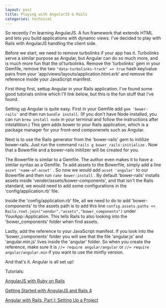 ```yaml
---
layout: post
title: Playing with AngularJS & Rails
categories: technical
---
```

So recently I'm learning AngularJS. A fun framework that extends HTML and lets you build applications with dynamic views. I've decided to play with Rails with AngularJS handling the client side.

Before we start, we need to remove turbolinks if your app has it. Turbolinks serve a similar purpose as Angular, but Angular can do so much more, and is much more fun that the ol'turbolinks. Remove the 'turbolinks' gem in your Gemfile, remove the two `"data-turbolinks-track" => true` hash key/value pairs from your 'app/views/layouts/application.html.erb' and remove the reference inside your JavaScript manifest.


First thing first, settup Angular in your Rails application. I've found some good tutorials online which I'll link below, but this is the fun stuff that I've found.

Setting up Angular is quite easy. First in your Gemfile add `gem 'bower-rails'`  and then run  `bundle install`. (If you don't have Node installed, you can run  `brew install node`  in your terminal and follow the instructions after intstallition.) This gem adds bower to your Rails application, which is a package manager for your front-end componenets such as Angular.

Next is to use the Rails generator from the 'bower-rails' gem to initilize bower-rails. Just run the command  `rails g bower_rails:initialize` . Now that a Bowerfile and a bower-rails initilizer will be created for you.

The Bowerfile is similar to a Gemfile. The author even makes it to have a similar syntax as a Gemfile. To add assets to the Bowerfile, simply add a line  `asset 'name-of-asset'` . So now we would add  `asset 'angular'`  to our Bowerfile and then run  `rake bower:install` . By default 'bower-rails' installs assets inside 'vender/assets/bower-components', and that isn't the Rails standard, we would need to add some configurations in the 'config/application.rb' file.

Inside the 'config/application.rb' file, all we need to do to add 'bower-components' to the assets path is to add this line `config.assets.paths << Rails.root.join("vendor","assets","bower_components")` under YourApp::Application. This tells Rails to also looking into the 'bower_components' folder when find assets.

Lastly, add the reference to your JavaScript manifest. If you look into the 'bower_components' folder you will see that the file 'angular.js' and 'angular.min.js' lives inside the 'angular' folder. So when you create the reference, make sure it is  `//= require angular/angular`  or  `//= require angular/angular.min`  if you want to use the minfiy version.

And that's it. Angular is all set up!

Tutorials:

[AngularJS with Ruby on Rails](http://angular-rails.com/)

[Getting Started with AngularJS and Rails 4](http://blog.honeybadger.io/beginners-guide-to-angular-js-rails/)

[Angular with Rails, Part I: Setting Up a Project](http://www.intridea.com/blog/2014/9/25/how-to-set-up-angular-with-rails)